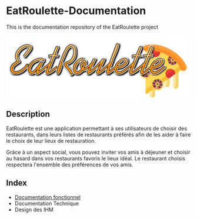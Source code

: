 # EatRoulette-Documentation
This is the documentation repository of the EatRoulette project

![logo](ressources/img/name/enrich/EatRoulette-large-logo-right-bordless.png)

## Description

EatRoulette est une application permettant à ses utilisateurs de choisir des restaurants, dans leurs listes de restaurants préférés afin de les aider à faire le choix de leur lieux de restauration.

Grâce à un aspect social, vous pouvez inviter vos amis à déjeuner et choisir au hasard dans vos restaurants favoris le lieux idéal. Le restaurant choisis respectera l'ensemble des préférences de vos amis.



## Index

- [Documentation fonctionnel](docs/fonctionnalDoc.md)
- Documentation Technique
- Design des IHM